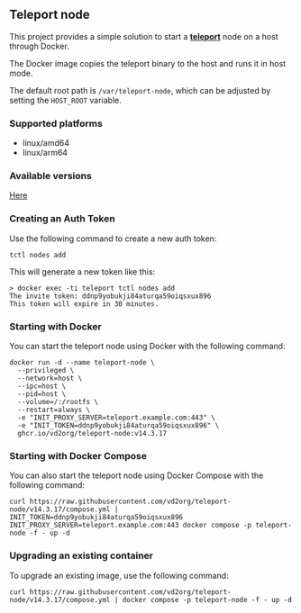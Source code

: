 Teleport node
-------------

This project provides a simple solution to start a **[teleport](https://goteleport.com/)** node on a host through Docker. 

The Docker image copies the teleport binary to the host and runs it in host mode.

The default root path is `/var/teleport-node`, which can be adjusted by setting the `HOST_ROOT` variable.

### Supported platforms

* linux/amd64
* linux/arm64

### Available versions

[Here](https://github.com/users/vd2org/packages/container/package/teleport-node)

### Creating an Auth Token

Use the following command to create a new auth token:

```shell
tctl nodes add
```

This will generate a new token like this:

```shell
> docker exec -ti teleport tctl nodes add
The invite token: ddnp9yobukji84aturqa59oiqsxux896
This token will expire in 30 minutes.
```

### Starting with Docker

You can start the teleport node using Docker with the following command:

```shell
docker run -d --name teleport-node \
  --privileged \
  --network=host \
  --ipc=host \
  --pid=host \
  --volume=/:/rootfs \
  --restart=always \
  -e "INIT_PROXY_SERVER=teleport.example.com:443" \
  -e "INIT_TOKEN=ddnp9yobukji84aturqa59oiqsxux896" \
  ghcr.io/vd2org/teleport-node:v14.3.17
```

### Starting with Docker Compose

You can also start the teleport node using Docker Compose with the following command:

```shell
curl https://raw.githubusercontent.com/vd2org/teleport-node/v14.3.17/compose.yml |
INIT_TOKEN=ddnp9yobukji84aturqa59oiqsxux896 INIT_PROXY_SERVER=teleport.example.com:443 docker compose -p teleport-node -f - up -d
```

### Upgrading an existing container

To upgrade an existing image, use the following command:

```shell
curl https://raw.githubusercontent.com/vd2org/teleport-node/v14.3.17/compose.yml | docker compose -p teleport-node -f - up -d
```
